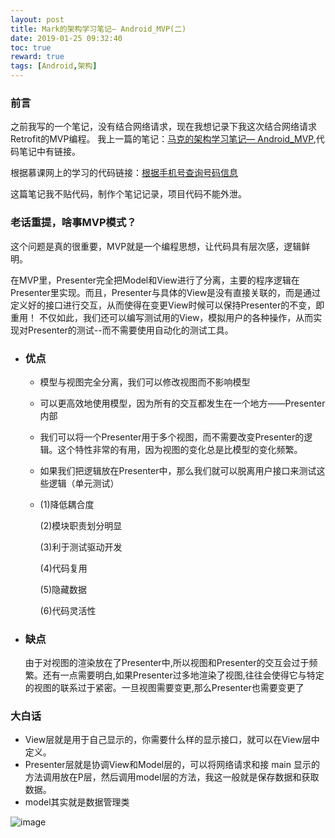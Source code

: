 ```yaml
---
layout: post
title: Mark的架构学习笔记— Android_MVP(二)
date: 2019-01-25 09:32:40
toc: true
reward: true
tags: [Android,架构]
---
```

### 前言
之前我写的一个笔记，没有结合网络请求，现在我想记录下我这次结合网络请求Retrofit的MVP编程。
我上一篇的笔记：[马克的架构学习笔记— Android_MVP](https://markchyl.github.io/2018/12/17/Mark%E7%9A%84%E6%9E%B6%E6%9E%84%E5%AD%A6%E4%B9%A0%E7%AC%94%E8%AE%B0-Android-MVP/),代码笔记中有链接。

根据慕课网上的学习的代码链接：[根据手机号查询号码信息](https://github.com/MarkCHYL/MarkTellNumInfo_mvp)

这篇笔记我不贴代码，制作个笔记记录，项目代码不能外泄。
<!--more-->
### 老话重提，啥事MVP模式？
这个问题是真的很重要，MVP就是一个编程思想，让代码具有层次感，逻辑鲜明。

在MVP里，Presenter完全把Model和View进行了分离，主要的程序逻辑在Presenter里实现。而且，Presenter与具体的View是没有直接关联的，而是通过定义好的接口进行交互，从而使得在变更View时候可以保持Presenter的不变，即重用！ 不仅如此，我们还可以编写测试用的View，模拟用户的各种操作，从而实现对Presenter的测试--而不需要使用自动化的测试工具。

* ### 优点
  * 模型与视图完全分离，我们可以修改视图而不影响模型
  * 可以更高效地使用模型，因为所有的交互都发生在一个地方——Presenter内部
  * 我们可以将一个Presenter用于多个视图，而不需要改变Presenter的逻辑。这个特性非常的有用，因为视图的变化总是比模型的变化频繁。
  * 如果我们把逻辑放在Presenter中，那么我们就可以脱离用户接口来测试这些逻辑（单元测试）
  *  (1)降低耦合度

     (2)模块职责划分明显

     (3)利于测试驱动开发

     (4)代码复用

     (5)隐藏数据

     (6)代码灵活性
     
     
* ### 缺点
  由于对视图的渲染放在了Presenter中,所以视图和Presenter的交互会过于频繁。还有一点需要明白,如果Presenter过多地渲染了视图,往往会使得它与特定的视图的联系过于紧密。一旦视图需要变更,那么Presenter也需要变更了

### 大白话
* View层就是用于自己显示的，你需要什么样的显示接口，就可以在View层中定义。
* Presenter层就是协调View和Model层的，可以将网络请求和接 main 显示的方法调用放在P层，然后调用model层的方法，我这一般就是保存数据和获取数据。
* model其实就是数据管理类

![image](https://note.youdao.com/yws/api/personal/file/WEB3a6a0577e5958e93f8a25e14eade5b77?method=download&shareKey=f7d60e8b528af13a443d9b56d1d4a6ab)